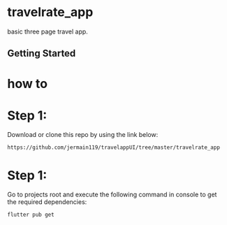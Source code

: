 # travelrate_app

basic three page travel app.

## Getting Started

# how to 

# Step 1:

Download or clone this repo by using the link below:

```
https://github.com/jermain119/travelappUI/tree/master/travelrate_app
```
# Step 1:
Go to projects root and execute the following command in console to get the required dependencies:
 ```
 flutter pub get 
 ```

